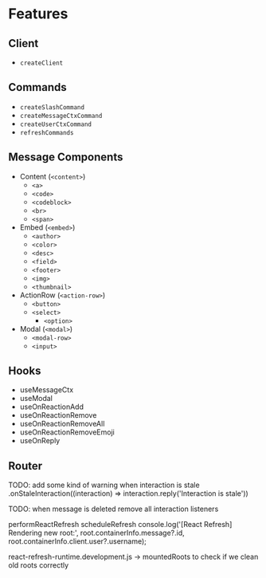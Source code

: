 # Features

## Client

- `createClient`

## Commands

- `createSlashCommand`
- `createMessageCtxCommand`
- `createUserCtxCommand`
- `refreshCommands`

## Message Components

- Content (`<content>`)
  - `<a>`
  - `<code>`
  - `<codeblock>`
  - `<br>`
  - `<span>`
- Embed (`<embed>`)
  - `<author>`
  - `<color>`
  - `<desc>`
  - `<field>`
  - `<footer>`
  - `<img>`
  - `<thumbnail>`
- ActionRow (`<action-row>`)
  - `<button>`
  - `<select>`
    - `<option>`
- Modal (`<modal>`)
  - `<modal-row>`
  - `<input>`

## Hooks

- useMessageCtx
- useModal
- useOnReactionAdd
- useOnReactionRemove
- useOnReactionRemoveAll
- useOnReactionRemoveEmoji
- useOnReply

## Router

TODO: add some kind of warning when interaction is stale
.onStaleInteraction((interaction) => interaction.reply('Interaction is stale'))

TODO: when message is deleted
remove all interaction listeners

performReactRefresh
scheduleRefresh
console.log('[React Refresh] Rendering new root:', root.containerInfo.message?.id, root.containerInfo.client.user?.username);

react-refresh-runtime.development.js
    -> mountedRoots to check if we clean old roots correctly
